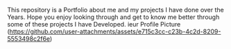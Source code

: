 This repository is a Portfolio about me and my projects I have done over the Years. Hope you enjoy looking through and get to know me better through some of these projects I have Developed. 
ieur Profile Picture (https://github.com/user-attachments/assets/e715c3cc-c23b-4c2d-8209-5553498c2f6e)
